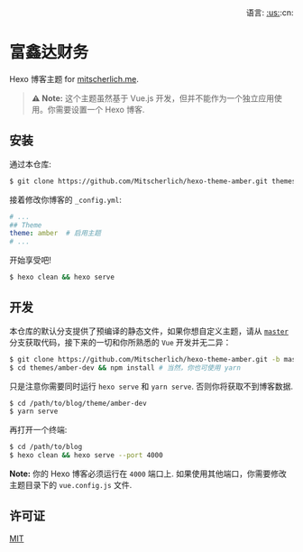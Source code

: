 <div align="right">语言: <a title="English" href="README.md">:us:</a>:cn:</div>

# 富鑫达财务


Hexo 博客主题 for [mitscherlich.me](https://mitscherlich.me).

> **⚠️ Note:** 这个主题虽然基于 Vue.js 开发，但并不能作为一个独立应用使用。你需要设置一个 Hexo 博客.

## 安装

通过本仓库:

```bash
$ git clone https://github.com/Mitscherlich/hexo-theme-amber.git themes/amber
```

接着修改你博客的 `_config.yml`:

```yml
# ...
## Theme
theme: amber  # 启用主题
# ...
```

开始享受吧!

```bash
$ hexo clean && hexo serve
```

## 开发

本仓库的默认分支提供了预编译的静态文件，如果你想自定义主题，请从 [`master`](https://github.com/Mitscherlich/hexo-theme-amber/tree/master) 分支获取代码，接下来的一切和你所熟悉的 `Vue` 开发并无二异：

```bash
$ git clone https://github.com/Mitscherlich/hexo-theme-amber.git -b master themes/amber-dev
$ cd themes/amber-dev && npm install # 当然，你也可使用 yarn
```

只是注意你需要同时运行 `hexo serve` 和 `yarn serve`. 否则你将获取不到博客数据.

```bash
$ cd /path/to/blog/theme/amber-dev
$ yarn serve
```

再打开一个终端:

```bash
$ cd /path/to/blog
$ hexo clean && hexo serve --port 4000
```

**Note:** 你的 Hexo 博客必须运行在 `4000` 端口上. 如果使用其他端口，你需要修改主题目录下的 `vue.config.js` 文件.

## 许可证

[MIT](LICENSE)


